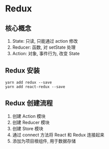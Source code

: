 # Redux

## 核心概念

1. State: 只读, 只能通过 action 修改
2. Reducer: 函数, 对 setState 处理
3. Action: 对象, 事件行为, 改变 State

## Redux 安装

```
yarn add redux --save
yarn add react-redux --save
```

## Redux 创建流程

1. 创建 Action 模块
2. 创建 Reducer 模块
3. 创建 Store 模块
4. 通过 connect 方法将 React 和 Redux 连接起来
5. 添加为项目根组件, 用于数据存储
